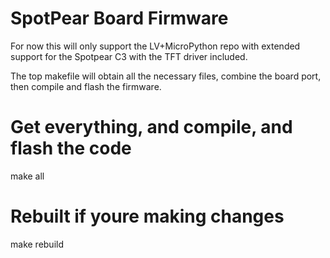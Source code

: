 # SpotPear Board Firmware

For now this will only support the LV+MicroPython repo with extended support for the Spotpear C3 with the TFT driver included.

The top makefile will obtain all the necessary files, combine the board port, then compile and flash the firmware.

# Get everything, and compile, and flash the code
make all

# Rebuilt if youre making changes
make rebuild